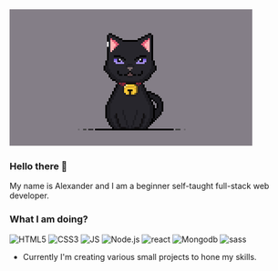 <img src="/1.png" alt="banner"/>

### Hello there 👋

My name is Alexander and I am a beginner self-taught full-stack web developer.

### What I am doing?
<p>
<img src ="https://img.shields.io/badge/HTML-E34F26?logo=html5&logoColor=white&style=for-the-badge" alt="HTML5"/>
<img src ="https://img.shields.io/badge/CSS-1572B6?logo=css3&logoColor=white&style=for-the-badge" alt="CSS3"/>
<img src ="https://img.shields.io/badge/JavaScript-F7DF1E?logo=javascript&logoColor=white&style=for-the-badge" alt="JS"/>
<img src ="https://img.shields.io/badge/Node.js-339933?logo=node.js&logoColor=white&style=for-the-badge" alt="Node.js"/>
<img src ="https://img.shields.io/badge/React-61DAFB?logo=react&logoColor=white&style=for-the-badge" alt="react"/>
<img src ="https://img.shields.io/badge/mongodb-47A248?logo=mongodb&logoColor=white&style=for-the-badge" alt="Mongodb"/>
<img src ="https://img.shields.io/badge/sass-CC6699?logo=sass&logoColor=white&style=for-the-badge" alt="sass"/>
</p>

<ul>
  <li>Currently I'm creating various small projects to hone my skills.</li>
 </ul>

<!--
**BK-2-0-1/BK-2-0-1** is a ✨ _special_ ✨ repository because its `README.md` (this file) appears on your GitHub profile.

Here are some ideas to get you started:

- 🔭 I’m currently working on ...
- 🌱 I’m currently learning ...
- 👯 I’m looking to collaborate on ...
- 🤔 I’m looking for help with ...
- 💬 Ask me about ...
- 📫 How to reach me: ...
- 😄 Pronouns: ...
- ⚡ Fun fact: ...
-->
